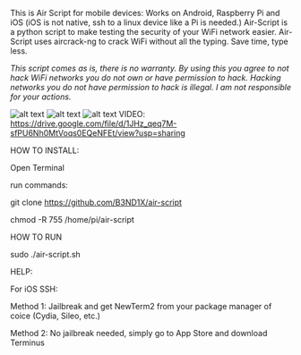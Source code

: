 This is Air Script for mobile devices: Works on Android, Raspberry Pi and iOS (iOS is not native, ssh to a linux device like a Pi is needed.)
Air-Script is a python script to make testing the security of your WiFi network easier.
Air-Script uses aircrack-ng to crack WiFi without all the typing. Save time, type less.


*This script comes as is, there is no warranty.*
*By using this you agree to not hack WiFi networks you do not own or have permission to hack.*
*Hacking networks you do not have permission to hack is illegal. I am not responsible for your actions.*
	
![alt text](https://raw.githubusercontent.com/B3ND1X/air-script-img/main/IMG_0977.PNG)
![alt text](https://raw.githubusercontent.com/B3ND1X/air-script-img/main/IMG_0978.PNG)
![alt text](https://github.com/B3ND1X/air-script-mobile/blob/main/img/IMG1.JPG)
VIDEO:
https://drive.google.com/file/d/1JHz_qeq7M-sfPU6Nh0MtVoqs0EQeNFEt/view?usp=sharing
							               
		
		
HOW TO INSTALL:

Open Terminal

run commands: 

git clone https://github.com/B3ND1X/air-script

chmod -R 755 /home/pi/air-script


HOW TO RUN

sudo ./air-script.sh

HELP:

For iOS SSH: 


Method 1: Jailbreak and get NewTerm2 from your package manager of coice (Cydia, Sileo, etc.)

Method 2: No jailbreak needed, simply go to App Store and download Terminus
